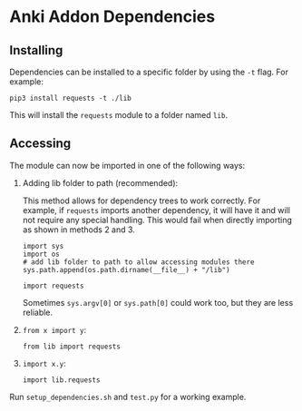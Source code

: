 # Anki Addon Dependencies

## Installing

Dependencies can be installed to a specific folder by using the `-t` flag. For example:

```
pip3 install requests -t ./lib
```

This will install the `requests` module to a folder named `lib`.

## Accessing

The module can now be imported in one of the following ways:

1. Adding lib folder to path (recommended):

    This method allows for dependency trees to work correctly. For example, if `requests` imports another dependency, it will have it and will not require any special handling. This would fail when directly importing as shown in methods 2 and 3.

    ```
    import sys
    import os
    # add lib folder to path to allow accessing modules there
    sys.path.append(os.path.dirname(__file__) + "/lib")

    import requests
    ```

    Sometimes `sys.argv[0]` or `sys.path[0]` could work too, but they are less reliable.

2. `from x import y`:

    ```
    from lib import requests
    ```

3. `import x.y`:

    ```
    import lib.requests
    ```

Run `setup_dependencies.sh` and `test.py` for a working example.
